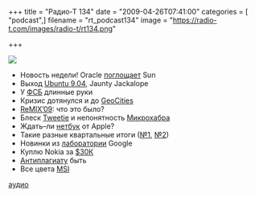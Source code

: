 +++
title = "Радио-Т 134"
date = "2009-04-26T07:41:00"
categories = [ "podcast",]
filename = "rt_podcast134"
image = "https://radio-t.com/images/radio-t/rt134.png"

+++

![](https://radio-t.com/images/radio-t/rt134.png)

- Новость недели! Oracle [поглощает](http://www.macrumors.com/2009/04/21/oracle-to-acquire-sun-for-7-4-billion/) Sun
- Выход [Ubuntu 9.04](http://soft.compulenta.ru/421880/), Jaunty Jackalope
- У [ФСБ](http://webplanet.ru/news/law/2009/04/24/radarix.html) длинные руки
- Кризис дотянулся и до [GeoCities](http://webplanet.ru/news/service/2009/04/24/geocities_rip.html)
- [ReMIX’09](http://habrahabr.ru/blogs/microsoft/58101/): что это было?
- Блеск [Tweetie](http://www.techcrunch.com/2009/04/20/tweetie-for-mac-a-powerful-native-twitter-client-for-the-masses/) и непонятность [Микрохабра](http://internetno.net/2009/04/23/microhabr/)
- Ждать–ли [нетбук](http://habrahabr.ru/blogs/apple/58069/) от Apple?
- Такие разные квартальные итоги ([№1](http://business.compulenta.ru/421787/), [№2](http://business.compulenta.ru/421782/))
- Новинки из [лаборатории](http://www.techcrunch.com/2009/04/21/google-profiles-finally-have-a-big-purpose-appearing-in-google-search-queries/) Google
- Куплю Nokia за [$30К](http://www.engadget.com/2009/04/21/nokia-1100-seemingly-hackable-making-a-big-comeback/)
- [Aнтиплагиату](http://webplanet.ru/news/law/2009/04/20/turitin.html) быть
- Все цвета [MSI](http://www.engadget.com/2009/04/21/msi-debuts-atom-n280-equipped-wind-u100-plus-netbook/)


[аудио](https://cdn.radio-t.com/rt_podcast134.mp3)
<audio src="https://cdn.radio-t.com/rt_podcast134.mp3" preload="none"></audio>
